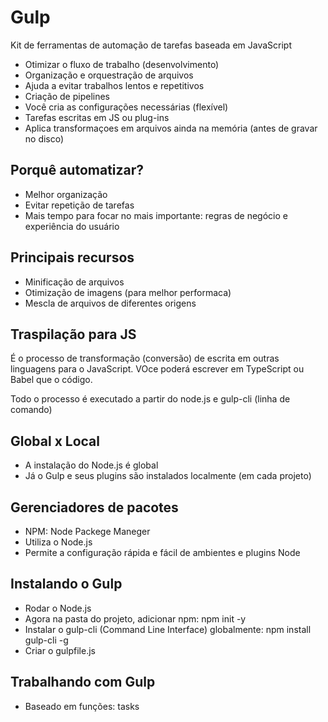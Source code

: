 # Gulp

Kit de ferramentas de automação de tarefas baseada em JavaScript

- Otimizar o fluxo de trabalho (desenvolvimento)
- Organização e orquestração de arquivos
- Ajuda a evitar trabalhos lentos e repetitivos 
- Criação de pipelines
- Você cria as configurações necessárias (flexível)
- Tarefas escritas em JS ou plug-ins
- Aplica transformaçoes em arquivos ainda na memória (antes de gravar no disco)

## Porquê automatizar?

- Melhor organização
- Evitar repetição de tarefas
- Mais tempo para focar no mais importante: regras de negócio e experiência do usuário

## Principais recursos

- Minificação de arquivos
- Otimização de imagens (para melhor performaca)
- Mescla de arquivos de diferentes origens

## Traspilação para JS
É o processo de transformação (conversão) de escrita em outras linguagens para o JavaScript. VOce poderá escrever em TypeScript ou Babel que o código.

Todo o processo é executado a partir do node.js e gulp-cli (linha de comando)

## Global x Local

- A instalação do Node.js é global
- Já o Gulp e seus plugins são instalados localmente (em cada projeto)

## Gerenciadores de pacotes
- NPM: Node Packege Maneger
- Utiliza o Node.js
- Permite a configuração rápida e fácil de ambientes e plugins Node

## Instalando o Gulp
- Rodar o Node.js
- Agora na pasta do projeto, adicionar npm: npm init -y
- Instalar o gulp-cli (Command Line Interface) globalmente: npm install gulp-cli -g
- Criar o gulpfile.js

## Trabalhando com Gulp
- Baseado em funções: tasks
